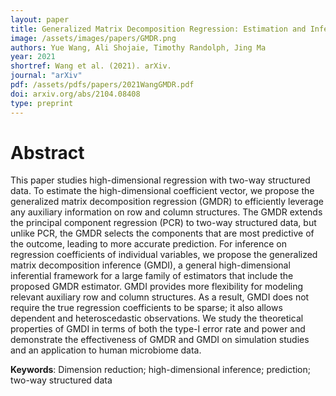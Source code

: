 ```yaml
---
layout: paper
title: Generalized Matrix Decomposition Regression: Estimation and Inference for Two-way Structured Data
image: /assets/images/papers/GMDR.png
authors: Yue Wang, Ali Shojaie, Timothy Randolph, Jing Ma 
year: 2021
shortref: Wang et al. (2021). arXiv.
journal: "arXiv"
pdf: /assets/pdfs/papers/2021WangGMDR.pdf
doi: arxiv.org/abs/2104.08408
type: preprint
---
```


# Abstract

This paper studies high-dimensional regression with two-way structured data. To estimate the high-dimensional coefficient vector, we propose the generalized matrix decomposition regression (GMDR) to efficiently leverage any auxiliary information on row and column structures. The GMDR extends the principal component regression (PCR) to two-way structured data, but unlike PCR, the GMDR selects the components that are most predictive of the outcome, leading to more accurate prediction. For inference on regression coefficients of individual variables, we propose the generalized matrix decomposition inference (GMDI), a general high-dimensional inferential framework for a large family of estimators that include the proposed GMDR estimator. GMDI provides more flexibility for modeling relevant auxiliary row and column structures. As a result, GMDI does not require the true regression coefficients to be sparse; it also allows dependent and heteroscedastic observations. We study the theoretical properties of GMDI in terms of both the type-I error rate and power and demonstrate the effectiveness of GMDR and GMDI on simulation studies and an application to human microbiome data.

**Keywords**: Dimension reduction; high-dimensional inference; prediction; two-way structured data

